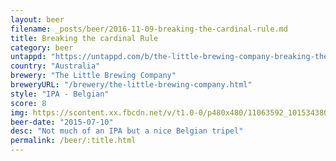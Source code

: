 ```yaml
---
layout: beer
filename: _posts/beer/2016-11-09-breaking-the-cardinal-rule.md
title: Breaking the cardinal Rule
category: beer
untappd: "https://untappd.com/b/the-little-brewing-company-breaking-the-cardinal-rule/628626"
country: "Australia"
brewery: "The Little Brewing Company"
breweryURL: "/brewery/the-little-brewing-company.html"
style: "IPA - Belgian"
score: 8
img: https://scontent.xx.fbcdn.net/v/t1.0-0/p480x480/11063592_10153438035963745_4745705285004081483_n.jpg?_nc_cat=109&_nc_ht=scontent.xx&oh=dcdd607ed8848aead0e855b0ee0f578f&oe=5CB04EE7
beer-date: "2015-07-10"
desc: "Not much of an IPA but a nice Belgian tripel"
permalink: /beer/:title.html
---
```

